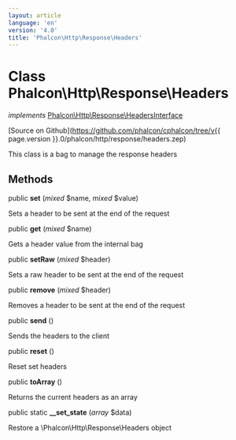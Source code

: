 ```yaml
---
layout: article
language: 'en'
version: '4.0'
title: 'Phalcon\Http\Response\Headers'
---
```

# Class **Phalcon\Http\Response\Headers**

*implements* [Phalcon\Http\Response\HeadersInterface](Phalcon_Http_Response_HeadersInterface)

[Source on Github](https://github.com/phalcon/cphalcon/tree/v{{ page.version }}.0/phalcon/http/response/headers.zep)

This class is a bag to manage the response headers

## Methods

public **set** (*mixed* $name, *mixed* $value)

Sets a header to be sent at the end of the request

public **get** (*mixed* $name)

Gets a header value from the internal bag

public **setRaw** (*mixed* $header)

Sets a raw header to be sent at the end of the request

public **remove** (*mixed* $header)

Removes a header to be sent at the end of the request

public **send** ()

Sends the headers to the client

public **reset** ()

Reset set headers

public **toArray** ()

Returns the current headers as an array

public static **__set_state** (*array* $data)

Restore a \Phalcon\Http\Response\Headers object